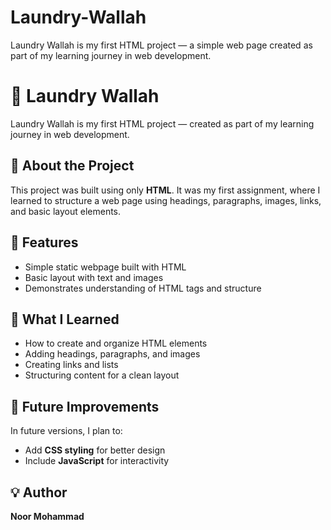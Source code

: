 # Laundry-Wallah
Laundry Wallah is my first HTML project — a simple web page created as part of my learning journey in web development.

# 🧺 Laundry Wallah

Laundry Wallah is my first HTML project — created as part of my learning journey in web development.

## 📖 About the Project
This project was built using only **HTML**. It was my first assignment, where I learned to structure a web page using headings, paragraphs, images, links, and basic layout elements.

## 🧱 Features
- Simple static webpage built with HTML  
- Basic layout with text and images  
- Demonstrates understanding of HTML tags and structure  

## 🧠 What I Learned
- How to create and organize HTML elements  
- Adding headings, paragraphs, and images  
- Creating links and lists  
- Structuring content for a clean layout  

## 🚀 Future Improvements
In future versions, I plan to:
- Add **CSS styling** for better design  
- Include **JavaScript** for interactivity  

## 💡 Author
**Noor Mohammad**
